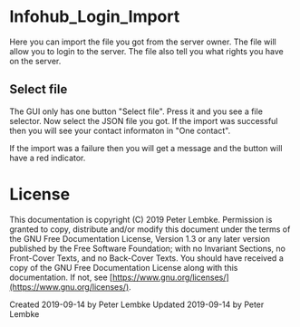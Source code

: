 # Infohub_Login_Import
Here you can import the file you got from the server owner.
The file will allow you to login to the server. The file also tell you what rights you have on the server.

## Select file
The GUI only has one button "Select file". Press it and you see a file selector.
Now select the JSON file you got. If the import was successful then you will see your contact informaton in "One contact".

If the import was a failure then you will get a message and the button will have a red indicator.

# License
This documentation is copyright (C) 2019 Peter Lembke.
Permission is granted to copy, distribute and/or modify this document under the terms of the GNU Free Documentation License, Version 1.3 or any later version published by the Free Software Foundation; with no Invariant Sections, no Front-Cover Texts, and no Back-Cover Texts.
You should have received a copy of the GNU Free Documentation License along with this documentation. If not, see [https://www.gnu.org/licenses/](https://www.gnu.org/licenses/).

Created 2019-09-14 by Peter Lembke
Updated 2019-09-14 by Peter Lembke
